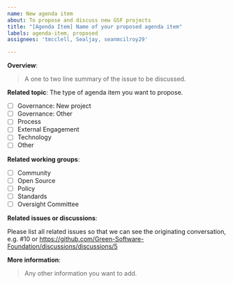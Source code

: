 ```yaml
---
name: New agenda item
about: To propose and discuss new GSF projects
title: "[Agenda Item] Name of your proposed agenda item"
labels: agenda-item, proposed
assignees: 'tmcclell, Sealjay, seanmcilroy29'

---
```


**Overview**:
> A one to two line summary of the issue to be discussed.

**Related topic**: The type of agenda item you want to propose.
- [ ] Governance: New project
- [ ] Governance: Other
- [ ] Process
- [ ] External Engagement
- [ ] Technology
- [ ] Other

**Related working groups**:

- [ ] Community
- [ ] Open Source
- [ ] Policy
- [ ] Standards
- [ ] Oversight Committee

**Related issues or discussions**:

Please list all related issues so that we can see the originating conversation, e.g. #10 or https://github.com/Green-Software-Foundation/discussions/discussions/5

**More information**:
> Any other information you want to add.
